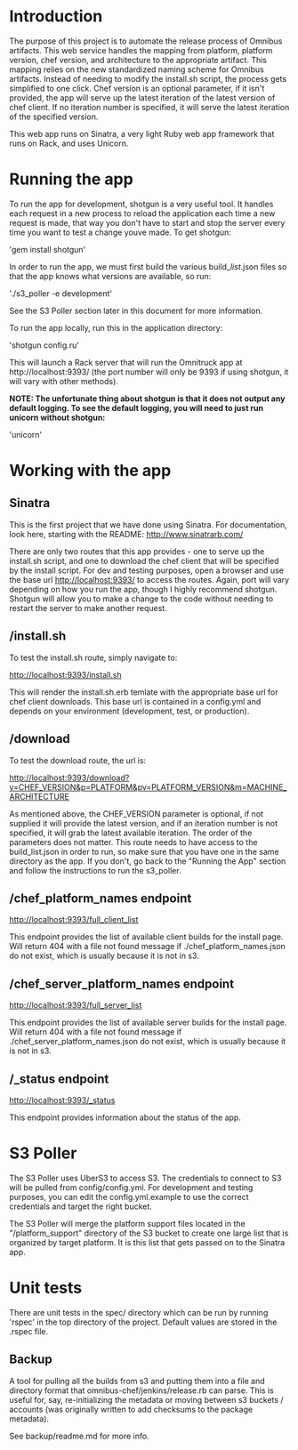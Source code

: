 # Introduction

The purpose of this project is to automate the release process of Omnibus artifacts.
This web service handles the mapping from platform, platform version, chef version,
and architecture to the appropriate artifact. This mapping relies on the new
standardized naming scheme for Omnibus artifacts. Instead of needing to modify
the install.sh script, the process gets simplified to one click. Chef version is
an optional parameter, if it isn't provided, the app will serve up the latest
iteration of the latest version of chef client. If no iteration number is specified,
it will serve the latest iteration of the specified version.

This web app runs on Sinatra, a very light Ruby web app framework that runs on Rack,
and uses Unicorn.

# Running the app

To run the app for development, shotgun is a very useful tool. It handles each request
in a new process to reload the application each time a new request is made, that way you
don't have to start and stop the server every time you want to test a change youve made.
To get shotgun:

   'gem install shotgun'

In order to run the app, we must first build the various build_*list*.json files so that the app
knows what versions are available, so run:

   './s3_poller -e development'

See the S3 Poller section later in this document for more information.

To run the app locally, run this in the application directory:

   'shotgun config.ru'

This will launch a Rack server that will run the Omnitruck app at http://localhost:9393/
(the port number will only be 9393 if using shotgun, it will vary with other methods). 

<b>NOTE: The unfortunate thing about shotgun is that it does not output any default logging.
To see the default logging, you will need to just run unicorn without shotgun:</b>

   'unicorn'

# Working with the app

## Sinatra

This is the first project that we have done using Sinatra. For documentation, look here,
starting with the README: <http://www.sinatrarb.com/>

There are only two routes that this app provides - one to serve up the install.sh script,
and one to download the chef client that will be specified by the install script. For
dev and testing purposes, open a browser and use the base url <http://localhost:9393/>
to access the routes. Again, port will vary depending on how you run the app, though I
highly recommend shotgun. Shotgun will allow you to make a change to the code without
needing to restart the server to make another request.

## /install.sh

To test the install.sh route, simply navigate to:

<http://localhost:9393/install.sh>

This will render the install.sh.erb temlate with the appropriate base url for chef
client downloads. This base url is contained in a config.yml and depends on your
environment (development, test, or production).

## /download

To test the download route, the url is:

   <http://localhost:9393/download?v=CHEF_VERSION&p=PLATFORM&pv=PLATFORM_VERSION&m=MACHINE_ARCHITECTURE>

As mentioned above, the CHEF_VERSION parameter is optional, if not supplied it will
provide the latest version, and if an iteration number is not specified, it will grab
the latest available iteration. The order of the parameters does not matter. This
route needs to have access to the build_list.json in order to run, so make sure that
you have one in the same directory as the app. If you don't, go back to the "Running
the App" section and follow the instructions to run the s3_poller.

## /chef_platform_names endpoint

<http://localhost:9393/full_client_list>

This endpoint provides the list of available client builds for the install page. 
Will return 404 with a file not found message if ./chef_platform_names.json do not
exist, which is usually because it is not in s3.

## /chef_server_platform_names endpoint

<http://localhost:9393/full_server_list>

This endpoint provides the list of available server builds for the install page.
Will return 404 with a file not found message if ./chef_server_platform_names.json do not
exist, which is usually because it is not in s3.

## /_status endpoint

<http://localhost:9393/_status>

This endpoint provides information about the status of the app.

# S3 Poller

The S3 Poller uses UberS3 to access S3. The credentials to connect to S3 will be
pulled from config/config.yml. For development and testing purposes, you can edit
the config.yml.example to use the correct credentials and target the right bucket.

The S3 Poller will merge the platform support files located in the "/platform_support"
directory of the S3 bucket to create one large list that is organized by target
platform. It is this list that gets passed on to the Sinatra app.

# Unit tests

There are unit tests in the spec/ directory which can be run by running 'rspec'
in the top directory of the project. Default values are stored in the .rspec 
file.

Backup
------

A tool for pulling all the builds from s3 and putting them into a file and directory
format that omnibus-chef/jenkins/release.rb can parse. This is useful for, say, 
re-initializing the metadata or moving between s3 buckets / accounts (was originally
written to add checksums to the package metadata).

See backup/readme.md for more info.
